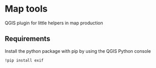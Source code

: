 # Map tools
QGIS plugin for little helpers in map production

## Requirements

Install the python package with pip by using the QGIS Python console

    !pip install exif